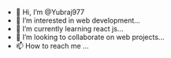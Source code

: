 - 👋 Hi, I’m @Yubraj977
- 👀 I’m interested in web development...
- 🌱 I’m currently learning  react js...
- 💞️ I’m looking to collaborate on web projects...
- 📫 How to reach me ... 

<!---
Yubraj977
--->
